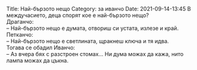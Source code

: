 Title: Най-бързото нещо
Category: за иванчо
Date: 2021-09-14-13:45
В междучасието, деца спорят кое е най-бързото нещо?  
Драганчо:  
– Най-бързото нещо е думата, отвориш си устата, излезе и край.  
Петканчо:  
– Най-бързото нещо е светлината, щракнеш ключа и тя идва.  
Тогава се обадил Иванчо:  
– Аз вчера бях с разстроен стомах… Ни дума можах да кажа, нито лампа можах да цъкна.
